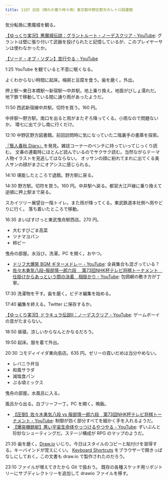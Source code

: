 ```yaml
---
title: 1197 日目（晴れか曇り時々雨）東京都中野区野方のレトロ図書館
---
```


気分転換に悪魔城を観る。

[【ゆっくり実況】悪魔城伝説：グラントルート・ノーデスクリア - YouTube](https://www.youtube.com/watch?v=XMoI8nqmZ9Q):
グラントは壁に張り付いて武器を投げられたと記憶しているが、このプレイヤーサンは使わなかったか。

[【ソード・オブ・ソダン】苦行やる - YouTube](https://www.youtube.com/watch?v=E36fzkfcdyg)

1:25 YouTube を観ていると不意に眠くなる。

よくわからない時間に起床。梅粥と豆腐を食う。歯を磨く。外出。

押上駅～東日本橋駅～新宿駅～中井駅。地上乗り換え。地面がびしょ濡れだ。
地下鉄で移動している間に通り雨があったようだ。

11:50 西武新宿線中井駅。切符を買う。160 円。

中井駅～野方駅。南口を出ると雨がまたぞろ降ってくる。小雨なので問題ないか。
環七に出て少し南に行くだけ。

12:10 中野区野方図書館。前回訪問時に気になっていた二階裏手の書庫を探索。

[『藝人春秋 Diary』][ISBN978-4-910547-01-5]を発見。雑誌コーナーのベンチに持っていってじっくり読む。
文春の連載時にほとんど読んでいるのでサクサク読む。当然ながらテーマ人物イラストを見逃してはならない。
オッサンの顔に紛れてまれに出てくる美人サンの顔がまさにオアシスに感じられる。

14:10 堪能したところで退館。野方駅に戻る。

14:30 野方駅。切符を買う。160 円。中井駅へ戻る。都営大江戸線に乗り換えて逆順に押上駅まで戻る。

スカイツリー展望台一階トイレ。また雨が降ってくる。東武鉄道本社側へ雨やどりに行く。
落ち着いたところで移動。

16:35 まいばすけっと東武曳舟駅西店。270 円。

* 大むすびごま高菜
* ツナマヨパン
* 柿ピー

曳舟の部屋。水浴び。洗濯。PC を開く。おやつ。

* [ドリフ大爆笑 BGM ギターメドレー - YouTube](https://www.youtube.com/watch?v=Fn94MKQNBa8):
  全員集合も混ざっている？
* [佐々木勇気八段ｰ服部慎一郎六段 　第73回NHK杯テレビ将棋トーナメント　仕掛けからあっという間の決着　相掛かり - YouTube](https://www.youtube.com/watch?v=d7MNOZa3DQw):
  包囲網の敷き方が丁寧。

17:30 洗濯物を干す。歯を磨く。ビデオ編集を始める。

17:40 編集を終える。Twitter に保存するか。

[【ゆっくり実況】ドラキュラ伝説Ⅱ：ノーデスクリア - YouTube](https://www.youtube.com/watch?v=75IlVm5Qmi0):
ゲームボーイの音がたまらない。

18:50 昼寝。涼しいからなんとかなるだろう。

19:50 起床。服を着て外出。

20:30 コモディイイダ東向島店。635 円。ゼリーの買いだめは当分やめない。

* レバニラ弁当
* 和風サラダ
* 減塩食パン
* ぷる頃ミックス

曳舟の部屋。水風呂に入る。

風呂から出る。白ブリーフ一丁。PC を開く。晩飯。

* [【圧倒】佐々木勇気八段 vs 服部慎一郎六段　第73回NHK杯テレビ将棋トーナメント - YouTube](https://www.youtube.com/watch?v=mwcgx3KI5Zw):
  制御が効く部分すべてを細かく手を入れるようだ。
* [【爆突機銃艇】悪い宇宙生命体やっつけるやつやる - YouTube](https://www.youtube.com/watch?v=pZpoXR9q_RI):
  ずいぶんと珍妙なシューティングだ。ステージ構成が RPG のマップのようだ。

21:35 歯を磨く。[Draw.io] いじり。今日はスタイルのコピーと貼付けを習得する。キーバインドが覚えにくい。
[Keyboard Shortcuts](https://viewer.diagrams.net/#Uhttps%3A%2F%2Fviewer.diagrams.net%2Fshortcuts.svg)
をブラウザーで開きっぱなしにしておく。この文書も draw.io で製作されたのだろう。

23:10 ファイルが増えてきたから Git で扱おう。
既存の各種スケッチ用リポジトリーにサブディレクトリーを追加して drawio ファイルを移す。

[draw.io]: https://www.drawio.com/
[ISBN978-4-910547-01-5]: http://www.small-light.com/books/book086.html
